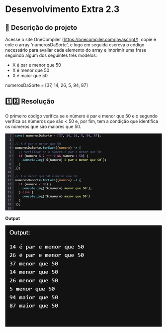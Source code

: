 # Desenvolvimento Extra 2.3

## 📝 Descrição do projeto

Acesse o site OneCompiler (https://onecompiler.com/javascript/), copie e cole o array 'numerosDaSorte', e logo em seguida escreva o código necessário para avaliar cada elemento do array e imprimir uma frase seguindo algum dos seguintes três modelos:

- X é par e menor que 50
- X é menor que 50
- X é maior que 50

numerosDaSorte = [37, 14, 26, 5, 94, 87]

## 1️⃣2️⃣ Resolução

O primeiro código verifica se o número é par e menor que 50 e o segundo verifica os números que são < 50 e, por fim, tem a condição que identifica os números que são maiores que 50.

<img src="../img/desenvolvimentoExtra2_3.png">

**Output**

<img src="../img/output2_3.png">
